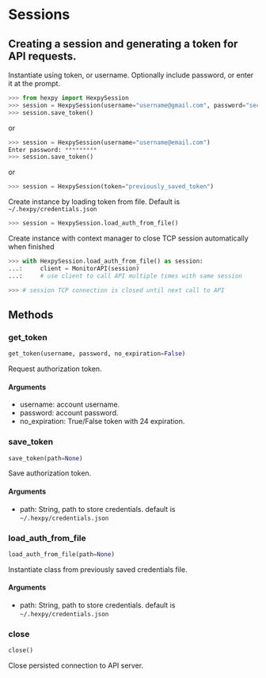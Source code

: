 Sessions
=============

## Creating a session and generating a token for API requests.

Instantiate using token, or username. Optionally include password, or enter it at the prompt.
```python
>>> from hexpy import HexpySession
>>> session = HexpySession(username="username@gmail.com", password="secretpassword")
>>> session.save_token()
```
or
```python
>>> session = HexpySession(username="username@email.com")
Enter password: *********
>>> session.save_token()
```
or
```python
>>> session = HexpySession(token="previously_saved_token")
```
Create instance by loading token from file.  Default is `~/.hexpy/credentials.json`
```python
>>> session = HexpySession.load_auth_from_file()
```
Create instance with context manager to close TCP session automatically when finished
```python
>>> with HexpySession.load_auth_from_file() as session:
...:     client = MonitorAPI(session)
...:     # use client to call API multiple times with same session

>>> # session TCP connection is closed until next call to API
```

## Methods

### get_token

```python
get_token(username, password, no_expiration=False)
```

Request authorization token.
#### Arguments

* username: account username.
* password: account password.
* no_expiration: True/False token with 24 expiration.

### save_token
```python
save_token(path=None)
```
Save authorization token.
#### Arguments
* path: String, path to store credentials. default is `~/.hexpy/credentials.json`

### load_auth_from_file
```python
load_auth_from_file(path=None)
```
Instantiate class from previously saved credentials file.
#### Arguments
* path: String, path to store credentials. default is `~/.hexpy/credentials.json`

### close

```python
close()
```
Close persisted connection to API server.

